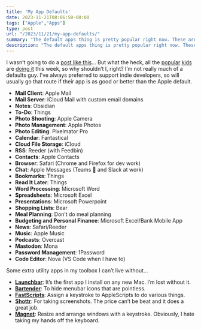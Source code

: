 ```yaml
---
title: 'My App Defaults'
date: 2023-11-21T08:06:50-08:00
tags: ["Apple","Apps"]
type: post
url: "/2023/11/21/my-app-defaults/"
summary: "The default apps thing is pretty popular right now. These are mine."
description: "The default apps thing is pretty popular right now. These are mine."
---
```


I wasn’t going to do a [post like this](https://defaults.rknight.me/)… But what the heck, all the [popular](https://canion.blog/2023/11/04/duel-of-the.html) [kids](https://grepjason.sh/2023/duel-of-the-defaults) are [doing it](https://loungeruminator.net/2023/11/17/mr-default/) this week, so why shouldn’t I, right? I’m not really much of a defaults guy. I’ve always preferred to support indie developers, so will usually go that route if their app is as good or better than the Apple default.

*   **Mail Client**: Apple Mail
*   **Mail Server**: iCloud Mail with custom email domains
*   **Notes**: Obsidian
*   **To-Do**: Things
*   **Photo Shooting**: Apple Camera
*   **Photo Management**: Apple Photos
*   **Photo Editing**: Pixelmator Pro
*   **Calendar**: Fantastical
*   **Cloud File Storage**: iCloud
*   **RSS**: Reeder (with Feedbin)
*   **Contacts**: Apple Contacts
*   **Browser**: Safari (Chrome and Firefox for dev work)
*   **Chat**: Apple Messages (Teams 🤮 and Slack at work)
*   **Bookmarks**: Things
*   **Read It Later**: Things
*   **Word Processing**: Microsoft Word
*   **Spreadsheets**: Microsoft Excel
*   **Presentations**: Microsoft Powerpoint
*   **Shopping Lists**: Bear
*   **Meal Planning**: Don’t do meal planning
*   **Budgeting and Personal Finance**: Microsoft Excel/Bank Mobile App
*   **News**: Safari/Reeder
*   **Music**: Apple Music
*   **Podcasts**: Overcast
*   **Mastodon**: Mona
*   **Password Management**: 1Password
*   **Code Editor**: Nova (VS Code when I have to)

Some extra utility apps in my toolbox I can’t live without…

*   [**Launchbar**](https://obdev.at/products/launchbar/index.html): It’s the first app I install on any new Mac. I’m lost without it.
*   [**Bartender**](https://www.macbartender.com/): To hide menubar icons that are pointless.
*   [**FastScripts**](https://redsweater.com/fastscripts/): Assign a keystroke to AppleScripts to do various things.
*   [**Shottr**](https://shottr.cc/): For taking screenshots. The price can’t be beat and it does a great job.
*   [**Magnet**](https://magnet.crowdcafe.com/): Resize and arrange windows with a keystroke. Obviously, I hate taking my hands off the keyboard.
